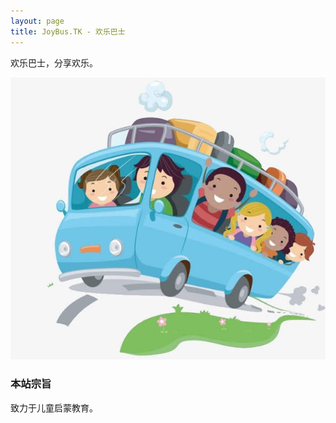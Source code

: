 ```yaml
---
layout: page
title: JoyBus.TK - 欢乐巴士
---
```


欢乐巴士，分享欢乐。   

![欢乐巴士](/public/joybus.jpg)    

### 本站宗旨   

致力于儿童启蒙教育。
